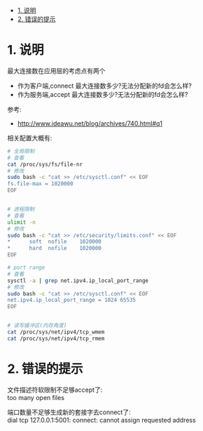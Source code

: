 <!-- TOC -->

- [1. 说明](#1-说明)
- [2. 错误的提示](#2-错误的提示)

<!-- /TOC -->


<a id="markdown-1-说明" name="1-说明"></a>
# 1. 说明

最大连接数在应用层的考虑点有两个
* 作为客户端,connect  最大连接数多少?无法分配新的fd会怎么样?
* 作为服务端,accept 最大连接数多少?无法分配新的fd会怎么样?

参考:
* http://www.ideawu.net/blog/archives/740.html#q1


相关配置大概有:

```bash
# 全局限制
# 查看
cat /proc/sys/fs/file-nr
# 修改
sudo bash -c "cat >> /etc/sysctl.conf" << EOF
fs.file-max = 1020000
EOF


# 进程限制
# 查看
ulimit -n
# 修改
sudo bash -c "cat >> /etc/security/limits.conf" << EOF
*      soft  nofile    1020000
*      hard  nofile    1020000
EOF

# port range
# 查看
sysctl -a | grep net.ipv4.ip_local_port_range
# 修改
sudo bash -c "cat >> /etc/sysctl.conf" << EOF
net.ipv4.ip_local_port_range = 1024 65535
EOF


# 读写缓冲区(内存角度)
cat /proc/sys/net/ipv4/tcp_wmem
cat /proc/sys/net/ipv4/tcp_rmem

```

<a id="markdown-2-错误的提示" name="2-错误的提示"></a>
# 2. 错误的提示

文件描述符软限制不足够accept了:  
too many open files

端口数量不足够生成新的套接字去connect了:  
dial tcp 127.0.0.1:5001: connect: cannot assign requested address
